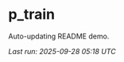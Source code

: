 # p_train

Auto-updating README demo.

<!--START_SECTION:status-->
_Last run: 2025-09-28 05:18 UTC_
<!--END_SECTION:status-->




















































































































































































































































































































































































































































































































































































































































































































































































































































































































